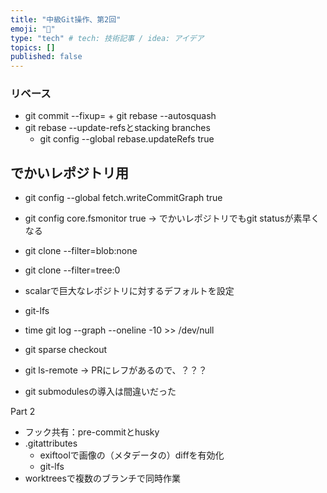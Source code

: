 ```yaml
---
title: "中級Git操作、第2回"
emoji: "👋"
type: "tech" # tech: 技術記事 / idea: アイデア
topics: []
published: false
---
```

### リベース

- git commit --fixup=<commit> + git rebase --autosquash
- git rebase --update-refsとstacking branches
    - git config --global rebase.updateRefs true

## でかいレポジトリ用

- git config --global fetch.writeCommitGraph true
- git config core.fsmonitor true -> でかいレポジトリでもgit statusが素早くなる
- git clone --filter=blob:none
- git clone --filter=tree:0
- scalarで巨大なレポジトリに対するデフォルトを設定
- git-lfs

- time git log --graph --oneline -10 >> /dev/null
- git sparse checkout
- git ls-remote -> PRにレフがあるので、？？？
- git submodulesの導入は間違いだった

Part 2

- フック共有：pre-commitとhusky
- .gitattributes
    - exiftoolで画像の（メタデータの）diffを有効化
    - git-lfs
- worktreesで複数のブランチで同時作業
